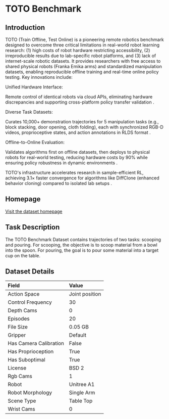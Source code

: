 # TOTO Benchmark


## Introduction

TOTO (Train Offline, Test Online) is a pioneering remote robotics benchmark designed to overcome three critical limitations in real-world robot learning research: (1) high costs of robot hardware restricting accessibility, (2) irreproducible results due to lab-specific robot platforms, and (3) lack of internet-scale robotic datasets. It provides researchers with free access to shared physical robots (Franka Emika arms) and standardized manipulation datasets, enabling reproducible offline training and real-time online policy testing. Key innovations include:

Unified Hardware Interface:

Remote control of identical robots via cloud APIs, eliminating hardware discrepancies and supporting cross-platform policy transfer validation .

Diverse Task Datasets:

Curates 10,000+ demonstration trajectories for 5 manipulation tasks (e.g., block stacking, door opening, cloth folding), each with synchronized RGB-D videos, proprioceptive states, and action annotations in RLDS format .

Offline-to-Online Evaluation:

Validates algorithms first on offline datasets, then deploys to physical robots for real-world testing, reducing hardware costs by 90% while ensuring policy robustness in dynamic environments .

TOTO's infrastructure accelerates research in sample-efficient RL, achieving 3.1× faster convergence for algorithms like DiffClone (enhanced behavior cloning) compared to isolated lab setups .



## Homepage

[Visit the dataset homepage](https://toto-benchmark.org/)


## Task Description

The TOTO Benchmark Dataset contains trajectories of two tasks: scooping and pouring. For scooping, the objective is to scoop material from a bowl into the spoon. For pouring, the goal is to pour some material into a target cup on the table.


## Dataset Details

| Field                            | Value                    |
|:---------------------------------|:-------------------------|
| Action Space                     | Joint position           |
| Control Frequency                     | 30           |
| Depth Cams                     | 0           |
| Episodes                     | 20           |
| File Size                     |  0.05 GB           |
| Gripper                     | Default           |
| Has Camera Calibration                     | False           |
| Has Proprioception                     | True           |
| Has Suboptimal                     | True           |
| License                     | BSD 2           |
| Rgb Cams                     | 1           |
| Robot                     | Unitree A1           |
| Robot Morphology                     | Single Arm           |
| Scene Type                     | Table Top           |
| Wrist Cams                     | 0           |


